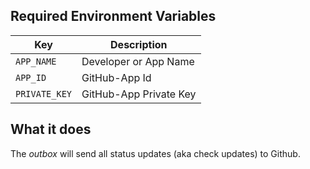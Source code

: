 ## Required Environment Variables

| Key             | Description             |
| ----------------|-------------------------|
| `APP_NAME`      | Developer or App Name   |
| `APP_ID`        | GitHub-App Id           |
| `PRIVATE_KEY`   | GitHub-App Private Key  |

## What it does
The _outbox_ will send all status updates (aka check updates) to Github.
